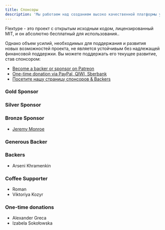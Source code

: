 ```yaml
---
title: Спонсоры
description: 'Мы работаем над созданием высоко качественной платформы управления контентом!'
---
```


Flextype - это проект с открытым исходным кодом, лицензированный MIT, и он абсолютно бесплатный для использования..

Однако объем усилий, необходимых для поддержания и развития новых возможностей проекта, не является устойчивым без надлежащей финансовой поддержки. Вы можете поддержать его текущее развитие, став спонсором:

* [Become a backer or sponsor on Patreon](https://www.patreon.com/awilum)
* [One-time donation via PayPal, QIWI, Sberbank](//flextype.org/en/one-time-donation)
* [Посетите нашу страницу спонсоров & Backers](//flextype.org/en/sponsors)

### Gold Sponsor

### Silver Sponsor

### Bronze Sponsor
* <a href="https://twitter.com/jeremyjmonroe">Jeremy Monroe</a>

### Generous Backer

### Backers
* Arseni Khramenkin

### Coffee Supporter
* Roman
* Viktoriya Kozyr

### One-time donations
* Alexander Greca
* Izabela Sokołowska
